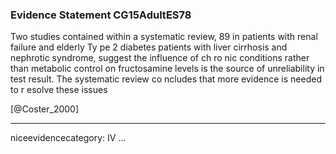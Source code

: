 ### Evidence Statement CG15AdultES78
Two studies contained within a systematic review, 89 in patients with renal failure and elderly Ty pe 2 diabetes patients with liver cirrhosis and nephrotic syndrome, suggest the influence of ch ro nic conditions rather than metabolic control on fructosamine levels is the source of unreliability in test result. The systematic review co ncludes that more evidence is needed to r esolve these issues

[@Coster_2000]

---
niceevidencecategory: IV
...


